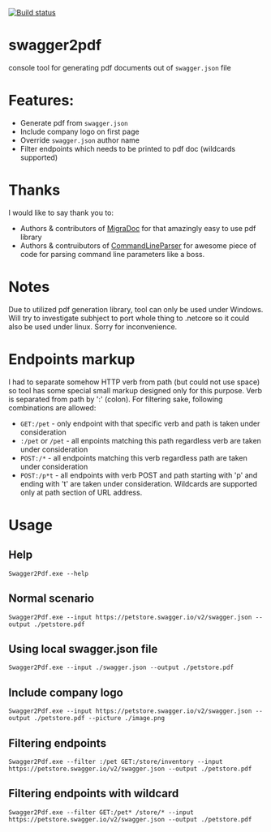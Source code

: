 [![Build status](https://dev.azure.com/andrzejderylo/swagger2pdf/_apis/build/status/andrzejderylo.swagger2pdf)](https://dev.azure.com/andrzejderylo/swagger2pdf/_build/latest?definitionId=2)

# swagger2pdf
console tool for generating pdf documents out of `swagger.json` file 

# Features:
- Generate pdf from `swagger.json`
- Include company logo on first page
- Override `swagger.json` author name
- Filter endpoints which needs to be printed to pdf doc (wildcards supported)

# Thanks
I would like to say thank you to:
- Authors & contributors of [MigraDoc](https://github.com/empira/MigraDoc) for that amazingly easy to use pdf library
- Authors & contruibutors of [CommandLineParser](https://github.com/commandlineparser/commandline) for awesome piece of code for parsing command line parameters like a boss. 

# Notes
Due to utilized pdf generation library, tool can only be used under Windows. Will try to investigate subhject to port whole thing to .netcore so it could also be used under linux. Sorry for inconvenience.

# Endpoints markup
I had to separate somehow HTTP verb from path (but could not use space) so tool has some special small markup designed only for this purpose. Verb is separated from path by ':' (colon). 
For filtering sake, following combinations are allowed: 
- `GET:/pet` - only endpoint with that specific verb and path is taken under consideration
- `:/pet` or `/pet` - all enpoints matching this path regardless verb are taken under consideration
- `POST:/*` - all endpoints matching this verb regardless path are taken under consideration
- `POST:/p*t` - all endpoints with verb POST and path starting with 'p' and ending with 't' are taken under consideration. Wildcards are supported only at path section of URL address.

# Usage
## Help
`Swagger2Pdf.exe --help`
## Normal scenario
`Swagger2Pdf.exe --input https://petstore.swagger.io/v2/swagger.json --output ./petstore.pdf`
## Using local swagger.json file
`Swagger2Pdf.exe --input ./swagger.json --output ./petstore.pdf`
## Include company logo
``Swagger2Pdf.exe --input https://petstore.swagger.io/v2/swagger.json --output ./petstore.pdf --picture ./image.png``
## Filtering endpoints
`Swagger2Pdf.exe --filter :/pet GET:/store/inventory --input https://petstore.swagger.io/v2/swagger.json --output ./petstore.pdf`
## Filtering endpoints with wildcard
`Swagger2Pdf.exe --filter GET:/pet* /store/* --input https://petstore.swagger.io/v2/swagger.json --output ./petstore.pdf`
  
